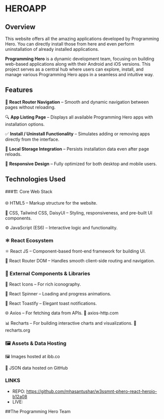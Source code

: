 # HEROAPP

## Overview

This website offers all the amazing applications developed by Programming Hero. You can directly install those from here and even perform uninstallation of already installed applications.

<strong>Programming Hero</strong> is a dynamic development team, focusing on building web-based applications along with their Android and iOS versions. This project serves as a central hub where users can explore, install, and manage various Programming Hero apps in a seamless and intuitive way.

## Features

🧭 <strong>React Router Navigation</strong> – Smooth and dynamic navigation between pages without reloading.

🔍 <Strong>App Listing Page</Strong> – Displays all available Programming Hero apps with installation options.

✅ <strong>Install / Uninstall Functionality</strong> – Simulates adding or removing apps directly from the interface.

💾 <strong>Local Storage Integration</strong> – Persists installation data even after page reloads.

🎨 <strong>Responsive Design</strong> – Fully optimized for both desktop and mobile users.

## Technologies Used

###🏗️ Core Web Stack

🌐 HTML5 – Markup structure for the website.

🎨 CSS, Tailwind CSS, DaisyUI – Styling, responsiveness, and pre-built UI components.

⚙️ JavaScript (ES6) – Interactive logic and functionality.

### ⚛️ React Ecosystem

⚛️ React JS – Component-based front-end framework for building UI.

🧭 React Router DOM – Handles smooth client-side routing and navigation.

### 🧩 External Components & Libraries

🔣 React Icons – For rich iconography.

🔄 React Spinner – Loading and progress animations.

🔔 React Toastify – Elegant toast notifications.

🌐 Axios – For fetching data from APIs. 🔗 axios-http.com

📊 Recharts – For building interactive charts and visualizations. 🔗 recharts.org

### 🖼️ Assets & Data Hosting

🖼️ Images hosted at ibb.co

💾 JSON data hosted on GitHub

### LINKS
- REPO: https://github.com/mhasantushar/w3ssmnt-phero-react-heroio-b12a08
- LIVE:

##The Programming Hero Team